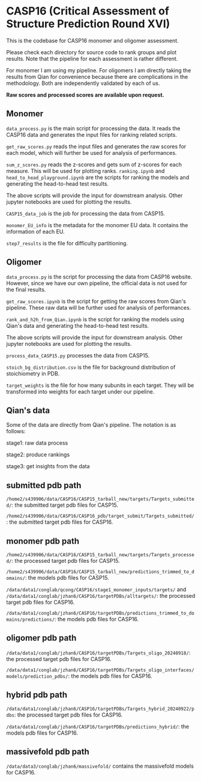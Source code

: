 # CASP16 (Critical Assessment of Structure Prediction Round XVI)

This is the codebase for CASP16 monomer and oligomer assessment.

Please check each directory for source code to rank groups and plot results. Note that the pipeline for each assessment is rather different.

For monomer I am using my pipeline. For oligomers I am directly taking the results from Qian for convenience because there are complications in the methodology. Both are independently validated by each of us.

**Raw scores and processed scores are available upon request.**

## Monomer

`data_process.py` is the main script for processing the data. It reads the CASP16 data and generates the input files for ranking related scripts.

`get_raw_scores.py` reads the input files and generates the raw scores for each model, which will further be used for analysis of performances.

`sum_z_scores.py` reads the z-scores and gets sum of z-scores for each measure. This will be used for plotting ranks.
`ranking.ipynb` and `head_to_head_playground.ipynb` are the scripts for ranking the models and generating the head-to-head test results.

The above scripts will provide the input for downstream analysis.
Other jupyter notebooks are used for plotting the results.

`CASP15_data_job` is the job for processing the data from CASP15.

`monomer_EU_info` is the metadata for the monomer EU data. It contains the information of each EU.

`step7_results` is the file for difficulty partitioning.



## Oligomer

`data_process.py` is the script for processing the data from CASP16 website. However, since we have our own pipeline, the official data is not used for the final results.

`get_raw_scores.ipynb` is the script for getting the raw scores from Qian's pipeline. These raw data will be further used for analysis of performances.

`rank_and_h2h_from_Qian.ipynb` is the script for ranking the models using Qian's data and generating the head-to-head test results.

The above scripts will provide the input for downstream analysis.
Other jupyter notebooks are used for plotting the results.

`process_data_CASP15.py` processes the data from CASP15.

`stoich_bg_distribution.csv` is the file for background distribution of stoichiometry in PDB.

`target_weights` is the file for how many subunits in each target. They will be transformed into weights for each target under our pipeline.


## Qian's data

Some of the data are directly from Qian's pipeline. The notation is as follows:

stage1: raw data process

stage2: produce rankings

stage3: get insights from the data



## submitted pdb path

`/home2/s439906/data/CASP16/CASP15_tarball_new/targets/Targets_submitted/`: the submitted target pdb files for CASP15.

`/home2/s439906/data/CASP16/CASP16_pdb/target_submit/Targets_submitted/`: the submitted target pdb files for CASP16.

## monomer pdb path

`/home2/s439906/data/CASP16/CASP15_tarball_new/targets/Targets_processed/`: the processed target pdb files for CASP15.

`/home2/s439906/data/CASP16/CASP15_tarball_new/predictions_trimmed_to_domains/`: the models pdb files for CASP15.

`/data/data1/conglab/qcong/CASP16/stage1_monomer_inputs/targets/` and `/data/data1/conglab/jzhan6/CASP16/targetPDBs/alltargets/`: the processed target pdb files for CASP16.

`/data/data1/conglab/jzhan6/CASP16/targetPDBs/predictions_trimmed_to_domains/predictions/`: the models pdb files for CASP16.

## oligomer pdb path

`/data/data1/conglab/jzhan6/CASP16/targetPDBs/Targets_oligo_20240918/`: the processed target pdb files for CASP16.

`/data/data1/conglab/jzhan6/CASP16/targetPDBs/Targets_oligo_interfaces/models/prediction_pdbs/`: the models pdb files for CASP16.

## hybrid pdb path

`/data/data1/conglab/jzhan6/CASP16/targetPDBs/Targets_hybrid_20240922/pdbs`: the processed target pdb files for CASP16.

`/data/data1/conglab/jzhan6/CASP16/targetPDBs/predictions_hybrid/`: the models pdb files for CASP16.

## massivefold pdb path

`/data/data3/conglab/jzhan6/massivefold/` contains the massivefold models for CASP16.
